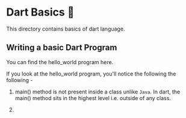 # Dart Basics :dart:

This directory contains basics of dart language. 

## Writing a basic Dart Program

You can find the hello_world program here. 

If you look at the hello_world program, you'll notice the following the following - 

1. main() method is not present inside a class unlike ```Java```. In dart, the main() method sits in the highest level i.e. outside of any class.

1. 